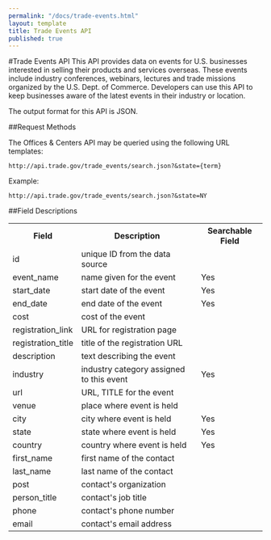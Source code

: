 ```yaml
---
permalink: "/docs/trade-events.html"
layout: template
title: Trade Events API
published: true
---
```


#Trade Events API
This API provides data on events for U.S. businesses interested in selling their products and services overseas.  These events include industry conferences, webinars, lectures and trade missions organized by the U.S. Dept. of Commerce. Developers can use this API to keep businesses aware of the latest events in their industry or location.

The output format for this API is JSON.

##Request Methods

The Offices & Centers API may be queried using the following URL templates:

    http://api.trade.gov/trade_events/search.json?&state={term}

Example:

    http://api.trade.gov/trade_events/search.json?&state=NY
    
##Field Descriptions
<table border="0">
<tr>
<th>Field</th>
<th>Description</th>
<th>Searchable Field</th>
</tr>

<tr>
<td>id</td>
<td>unique ID from the data source</td>
<td></td>
</tr>

<tr>
<td>event_name</td>
<td>name given for the event</td>
<td>Yes</td>
</tr>

<tr>
<td>start_date</td>
<td>start date of the event</td>
<td>Yes</td>
</tr>

<tr>
<td>end_date</td>
<td>end date of the event</td>
<td>Yes</td>
</tr>

<tr>
<td>cost</td>
<td>cost of the event</td>
<td></td>
</tr>

<tr>
<td>registration_link</td>
<td>URL for registration page</td>
<td></td>
</tr>

<tr>
<td>registration_title</td>
<td>title of the registration URL</td>
<td></td>
</tr>

<tr>
<td>description</td>
<td>text describing the event</td>
<td></td>
</tr>

<tr>
<td>industry</td>
<td>industry category assigned to this event</td>
<td>Yes</td>
</tr>

<tr>
<td>url</td>
<td>URL, TITLE for the event</td>
<td></td>
</tr>

<tr>
<td>venue</td>
<td>place where event is held</td>
<td></td>
</tr>

<tr>
<td>city</td>
<td>city where event is held</td>
<td>Yes</td>
</tr>

<tr>
<td>state</td>
<td>state where event is held</td>
<td>Yes</td>
</tr>

<tr>
<td>country</td>
<td>country where event is held</td>
<td>Yes</td>
</tr>

<tr>
<td>first_name</td>
<td>first name of the contact</td>
<td></td>
</tr>

<tr>
<td>last_name</td>
<td>last name of the contact</td>
<td></td>
</tr>

<tr>
<td>post</td>
<td>contact's organization</td>
<td></td>
</tr>

<tr>
<td>person_title</td>
<td>contact's job title</td>
<td></td>
</tr>

<tr>
<td>phone</td>
<td>contact's phone number</td>
<td></td>
</tr>

<tr>
<td>email</td>
<td>contact's email address</td>
<td></td>
</tr>

</table>